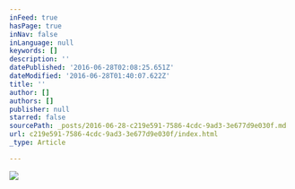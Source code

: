 ```yaml
---
inFeed: true
hasPage: true
inNav: false
inLanguage: null
keywords: []
description: ''
datePublished: '2016-06-28T02:08:25.651Z'
dateModified: '2016-06-28T01:40:07.622Z'
title: ''
author: []
authors: []
publisher: null
starred: false
sourcePath: _posts/2016-06-28-c219e591-7586-4cdc-9ad3-3e677d9e030f.md
url: c219e591-7586-4cdc-9ad3-3e677d9e030f/index.html
_type: Article

---
```

![](https://the-grid-user-content.s3-us-west-2.amazonaws.com/73527f31-7bb1-4281-994f-a2bef9962ab7.jpg)